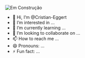 ![Em Construção](https://github.com/user-attachments/assets/a9139d23-910b-493f-831b-9b18a134782b)

- 👋 Hi, I’m @Cristian-Eggert
- 👀 I’m interested in ...
- 🌱 I’m currently learning ...
- 💞️ I’m looking to collaborate on ...
- 📫 How to reach me ...
- 😄 Pronouns: ...
- ⚡ Fun fact: ...

<!---
Cristian-Eggert/Cristian-Eggert is a ✨ special ✨ repository because its `README.md` (this file) appears on your GitHub profile.
You can click the Preview link to take a look at your changes.
--->
